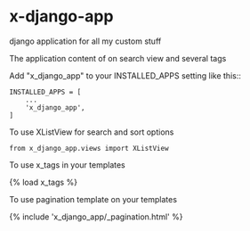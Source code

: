 # x-django-app

django application for all my custom stuff

The application content of on search view and several tags

Add "x_django_app" to your INSTALLED_APPS setting like this::

    INSTALLED_APPS = [
        ...
        'x_django_app',
    ]

To use XListView for search and sort options

    from x_django_app.views import XListView

To use x_tags in your templates

  {% load x_tags %}

To use pagination template on your templates

  {% include 'x_django_app/_pagination.html' %}
